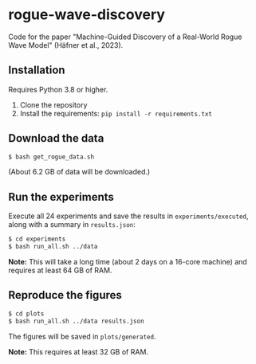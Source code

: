 # rogue-wave-discovery
Code for the paper "Machine-Guided Discovery of a Real-World Rogue Wave Model" (Häfner et al., 2023).

## Installation

Requires Python 3.8 or higher.

1. Clone the repository
2. Install the requirements: `pip install -r requirements.txt`

## Download the data

```bash
$ bash get_rogue_data.sh
```

(About 6.2 GB of data will be downloaded.)

## Run the experiments

Execute all 24 experiments and save the results in `experiments/executed`, along with a summary in `results.json`:

```bash
$ cd experiments
$ bash run_all.sh ../data
```

**Note:** This will take a long time (about 2 days on a 16-core machine) and requires at least 64 GB of RAM.

## Reproduce the figures

```bash
$ cd plots
$ bash run_all.sh ../data results.json
```

The figures will be saved in `plots/generated`.

**Note:** This requires at least 32 GB of RAM.